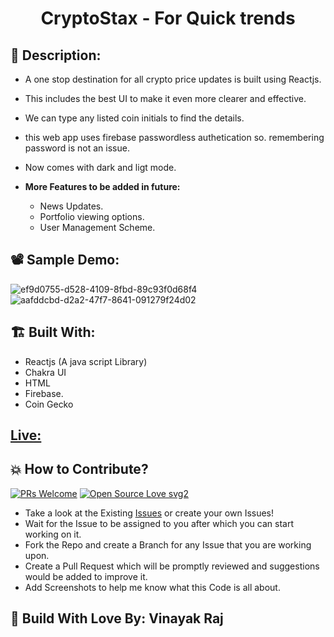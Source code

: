 <h1 align="center">CryptoStax - For Quick trends </h1>

## 📜 Description:
- A one stop destination for all crypto price updates is built using Reactjs.
- This includes the best UI to make it even more clearer and effective.
- We can type any listed coin initials to find the details.
- this web app uses firebase passwordless authetication so. remembering password is not an issue.
- Now comes with dark and ligt mode.

- **More Features to be added in future:**
  - News Updates.
  - Portfolio viewing options.
  - User Management Scheme.

## 📽 Sample Demo:

![ef9d0755-d528-4109-8fbd-89c93f0d68f4](https://user-images.githubusercontent.com/60927324/135751053-1a5e5562-ea33-4f15-b5db-785c7af2ff60.gif)
![aafddcbd-d2a2-47f7-8641-091279f24d02](https://user-images.githubusercontent.com/60927324/135750989-c443695d-d21d-4530-b1ef-5394b8c7e5a2.gif)


## 🏗 Built With:
- Reactjs (A java script Library)
- Chakra UI
- HTML
- Firebase.
- Coin Gecko

## [Live:](http://localhost:3000/)

## 💥 How to Contribute?
[![PRs Welcome](https://img.shields.io/badge/PRs-welcome-brightgreen.svg?style=flat-square)](http://makeapullrequest.com)
[![Open Source Love svg2](https://badges.frapsoft.com/os/v2/open-source.svg?v=103)](https://github.com/ellerbrock/open-source-badges/)

- Take a look at the Existing [Issues](https://github.com/vinayak0127/Sorting-Algorithm-Visualiser/issues) or create your
  own Issues!
- Wait for the Issue to be assigned to you after which you can start working on it.
- Fork the Repo and create a Branch for any Issue that you are working upon.
- Create a Pull Request which will be promptly reviewed and suggestions would be added to improve it.
- Add Screenshots to help me know what this Code is all about.


## 👦 Build With Love By: Vinayak Raj
